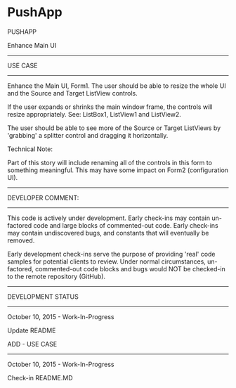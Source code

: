 # PushApp
PUSHAPP

Enhance Main UI

-----------------------------------

USE CASE

-----------------------------------

Enhance the Main UI, Form1.  The user should be able to resize the whole UI and the Source and Target ListView controls.

If the user expands or shrinks the main window frame, the controls will resize appropriately. See: ListBox1, ListView1 and ListView2.

The user should be able to see more of the Source or Target ListViews by 'grabbing' a splitter control and dragging it horizontally.  

Technical Note:

Part of this story will include renaming all of the controls in this form to something meaningful.  This may have some impact on Form2 (configuration UI).

-----------------------------------

DEVELOPER COMMENT:

-----------------------------------

This code is actively under development.  Early check-ins may contain un-factored code and large blocks of commented-out code.  Early check-ins may contain undiscovered bugs, and constants that will eventually be removed.

Early development check-ins serve the purpose of providing 'real' code samples for potential clients to review.  Under normal circumstances, un-factored, commented-out code blocks and bugs would NOT be checked-in to the remote repository (GitHub). 

-----------------------------------

DEVELOPMENT STATUS

-----------------------------------

October 10, 2015 - Work-In-Progress

Update README

ADD - USE CASE 

-----------------------------------

October 10, 2015 - Work-In-Progress

Check-in README.MD

